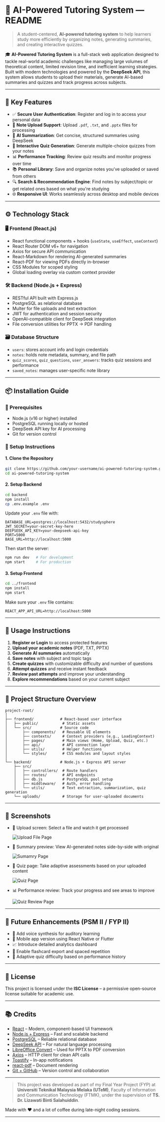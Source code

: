 # 📘 AI-Powered Tutoring System — README

> A student-centered, **AI-powered tutoring system** to help learners study more efficiently by organizing notes, generating summaries, and creating interactive quizzes.

🎓 **AI-Powered Tutoring System** is a full-stack web application designed to tackle real-world academic challenges like managing large volumes of theoretical content, limited revision time, and inefficient learning strategies. Built with modern technologies and powered by the **DeepSeek API**, this system allows students to upload their materials, generate AI-based summaries and quizzes and track progress across subjects.

---

## 🔑 Key Features

- ✅ **Secure User Authentication**: Register and log in to access your personal data
- 📁 **Note Upload Support**: Upload `.pdf`, `.txt`, and `.pptx` files for processing
- 🧠 **AI Summarization**: Get concise, structured summaries using DeepSeek
- 🧪 **Interactive Quiz Generation**: Generate multiple-choice quizzes from your notes
- 📊 **Performance Tracking**: Review quiz results and monitor progress over time
- 📚 **Personal Library**: Save and organize notes you’ve uploaded or saved from others
- 🔍 **Search & Recommendation Engine**: Find notes by subject/topic or get related ones based on what you're studying
- 🌐 **Responsive UI**: Works seamlessly across desktop and mobile devices

---

## ⚙️ Technology Stack

### 🖥️ Frontend (React.js)

- React functional components + hooks (`useState`, `useEffect`, `useContext`)
- React Router DOM v6+ for navigation
- Axios for secure API communication
- React-Markdown for rendering AI-generated summaries
- React-PDF for viewing PDFs directly in-browser
- CSS Modules for scoped styling
- Global loading overlay via custom context provider

### 🛠️ Backend (Node.js + Express)

- RESTful API built with Express.js
- PostgreSQL as relational database
- Multer for file uploads and text extraction
- JWT for authentication and session security
- OpenAI-compatible client for DeepSeek integration
- File conversion utilities for PPTX → PDF handling

### 🗃️ Database Structure

- `users`: stores account info and login credentials
- `notes`: holds note metadata, summary, and file path
- `quiz_scores`, `quiz_questions`, `user_answers`: tracks quiz sessions and performance
- `saved_notes`: manages user-specific note library

---

## 📦 Installation Guide

### 🧰 Prerequisites

- Node.js (v16 or higher) installed
- PostgreSQL running locally or hosted
- DeepSeek API key for AI processing
- Git for version control

### 🚀 Setup Instructions

#### 1. Clone the Repository

```bash
git clone https://github.com/your-username/ai-powered-tutoring-system.git
cd ai-powered-tutoring-system
```

#### 2. Setup Backend

```bash
cd backend
npm install
cp .env.example .env
```

Update your `.env` file with:

```env
DATABASE_URL=postgres://localhost:5432/studysphere
JWT_SECRET=your-secret-key-here
DEEPSEEK_API_KEY=your-deepseek-api-key
PORT=5000
BASE_URL=http://localhost:5000
```

Then start the server:

```bash
npm run dev   # For development
npm start     # For production
```

#### 3. Setup Frontend

```bash
cd ../frontend
npm install
npm start
```

Make sure your `.env` file contains:

```env
REACT_APP_API_URL=http://localhost:5000
```

---

## 🧾 Usage Instructions

1. **Register or Login** to access protected features
2. **Upload your academic notes** (PDF, TXT, PPTX)
3. **Generate AI summaries** automatically
4. **Save notes** with subject and topic tags
5. **Create quizzes** with customizable difficulty and number of questions
6. **Attempt quizzes** and receive instant feedback
7. **Review past attempts** and improve your understanding
8. **Explore recommendations** based on your current subject

---

## 📁 Project Structure Overview

```
project-root/
│
├── frontend/            # React-based user interface
│   ├── public/           # Static assets
│   └── src/             # Source code
│       ├── components/   # Reusable UI elements
│       ├── contexts/     # Context providers (e.g., LoadingContext)
│       ├── pages/        # Main views (Home, Upload, Quiz, etc.)
│       ├── api/          # API connection layer
│       ├── utils/        # Helper functions
│       └── styles/       # CSS modules and layout styles
│
└── backend/             # Node.js + Express API server
    ├── src/
    │   ├── controllers/  # Route handlers
    │   ├── routes/       # API endpoints
    │   ├── db.js         # PostgreSQL pool setup
    │   ├── middleware/   # Auth, error handling
    │   └── utils/        # Text extraction, summarization, quiz generation
    └── uploads/          # Storage for user-uploaded documents
```

---

## 📸 Screenshots

- 📎 Upload screen: Select a file and watch it get processed

  ![Upload File Page](images/upload-file-page.png)

- 📝 Summary preview: View AI-generated notes side-by-side with original

  ![Sumamry Page](images/summary-page.png)

- 🧪 Quiz page: Take adaptive assessments based on your uploaded content

  ![Quiz Page](images/quiz-page.png)

- 📊 Performance review: Track your progress and see areas to improve

  ![Quiz Review Page](images/quiz-review-page.png)

---

## 🧩 Future Enhancements (PSM II / FYP II)

- 💬 Add voice synthesis for auditory learning
- 📱 Mobile app version using React Native or Flutter
- 📈 Introduce detailed analytics dashboard
- 🔄 Enable flashcard export and spaced repetition
- 🧮 Adaptive quiz difficulty based on performance history

---

## 📄 License

This project is licensed under the **ISC License** – a permissive open-source license suitable for academic use.

---

## 📚 Credits

- [React](https://reactjs.org/) – Modern, component-based UI framework
- [Node.js + Express](https://expressjs.com/) – Fast and scalable backend
- [PostgreSQL](https://www.postgresql.org/) – Reliable relational database
- [DeepSeek API](https://api.deepseek.com/) – For natural language processing
- [LibreOffice Convert](https://www.libreoffice.org/) – Used for PPTX to PDF conversion
- [Axios](https://axios-http.com/) – HTTP client for clean API calls
- [Toastify](https://fkhadra.github.io/react-toastify/) – In-app notifications
- [react-pdf](https://www.npmjs.com/package/react-pdf) – Document rendering
- [Git + GitHub](https://github.com/) – Version control and collaboration

---

> This project was developed as part of my Final Year Project (FYP) at **Universiti Teknikal Malaysia Melaka (UTeM)**, Faculty of Information and Communication Technology (FTMK), under the supervision of **TS. Dr. Lizawati Binti Salahuiddin**.

Made with ❤️ and a lot of coffee during late-night coding sessions.

---
